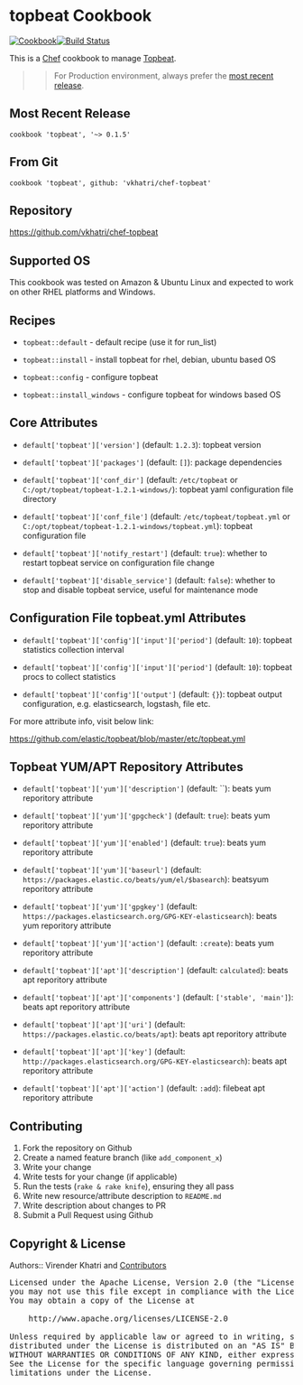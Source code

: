 topbeat Cookbook
================

[![Cookbook](http://img.shields.io/badge/cookbook-v0.1.5-green.svg)](https://github.com/vkhatri/chef-topbeat)[![Build Status](https://travis-ci.org/vkhatri/chef-topbeat.svg?branch=master)](https://travis-ci.org/vkhatri/chef-topbeat)

This is a [Chef] cookbook to manage [Topbeat].


>> For Production environment, always prefer the [most recent release](https://supermarket.chef.io/cookbooks/topbeat).


## Most Recent Release

```
cookbook 'topbeat', '~> 0.1.5'
```

## From Git

```
cookbook 'topbeat', github: 'vkhatri/chef-topbeat'
```

## Repository

https://github.com/vkhatri/chef-topbeat


## Supported OS

This cookbook was tested on Amazon & Ubuntu Linux and expected to work on other RHEL platforms and Windows.


## Recipes

- `topbeat::default` - default recipe (use it for run_list)

- `topbeat::install` - install topbeat for rhel, debian, ubuntu based OS

- `topbeat::config` - configure topbeat

- `topbeat::install_windows` - configure topbeat for windows based OS


## Core Attributes


* `default['topbeat']['version']` (default: `1.2.3`): topbeat version

* `default['topbeat']['packages']` (default: `[]`): package dependencies

* `default['topbeat']['conf_dir']` (default: `/etc/topbeat` or `C:/opt/topbeat/topbeat-1.2.1-windows/`): topbeat yaml configuration file directory

* `default['topbeat']['conf_file']` (default: `/etc/topbeat/topbeat.yml` or `C:/opt/topbeat/topbeat-1.2.1-windows/topbeat.yml`): topbeat configuration file

* `default['topbeat']['notify_restart']` (default: `true`): whether to restart topbeat service on configuration file change

* `default['topbeat']['disable_service']` (default: `false`): whether to stop and disable topbeat service, useful for maintenance mode


## Configuration File topbeat.yml Attributes

* `default['topbeat']['config']['input']['period']` (default: `10`): topbeat statistics collection interval

* `default['topbeat']['config']['input']['period']` (default: `10`): topbeat procs to collect statistics

* `default['topbeat']['config']['output']` (default: `{}`): topbeat output configuration, e.g. elasticsearch, logstash, file etc.

For more attribute info, visit below link:

https://github.com/elastic/topbeat/blob/master/etc/topbeat.yml


## Topbeat YUM/APT Repository Attributes

* `default['topbeat']['yum']['description']` (default: ``): beats yum reporitory attribute

* `default['topbeat']['yum']['gpgcheck']` (default: `true`): beats yum reporitory attribute

* `default['topbeat']['yum']['enabled']` (default: `true`): beats yum reporitory attribute

* `default['topbeat']['yum']['baseurl']` (default: `https://packages.elastic.co/beats/yum/el/$basearch`): beatsyum reporitory attribute

* `default['topbeat']['yum']['gpgkey']` (default: `https://packages.elasticsearch.org/GPG-KEY-elasticsearch`): beats yum reporitory attribute

* `default['topbeat']['yum']['action']` (default: `:create`): beats yum reporitory attribute


* `default['topbeat']['apt']['description']` (default: `calculated`): beats apt reporitory attribute

* `default['topbeat']['apt']['components']` (default: `['stable', 'main']`): beats apt reporitory attribute

* `default['topbeat']['apt']['uri']` (default: `https://packages.elastic.co/beats/apt`): beats apt reporitory attribute

* `default['topbeat']['apt']['key']` (default: `http://packages.elasticsearch.org/GPG-KEY-elasticsearch`): beats apt reporitory attribute

* `default['topbeat']['apt']['action']` (default: `:add`): filebeat apt reporitory attribute


## Contributing

1. Fork the repository on Github
2. Create a named feature branch (like `add_component_x`)
3. Write your change
4. Write tests for your change (if applicable)
5. Run the tests (`rake & rake knife`), ensuring they all pass
6. Write new resource/attribute description to `README.md`
7. Write description about changes to PR
8. Submit a Pull Request using Github


## Copyright & License

Authors:: Virender Khatri and [Contributors]

<pre>
Licensed under the Apache License, Version 2.0 (the "License");
you may not use this file except in compliance with the License.
You may obtain a copy of the License at

    http://www.apache.org/licenses/LICENSE-2.0

Unless required by applicable law or agreed to in writing, software
distributed under the License is distributed on an "AS IS" BASIS,
WITHOUT WARRANTIES OR CONDITIONS OF ANY KIND, either express or implied.
See the License for the specific language governing permissions and
limitations under the License.
</pre>


[Chef]: https://www.chef.io/
[Topbeat]: https://www.elastic.co/downloads/beats/topbeat
[Contributors]: https://github.com/vkhatri/chef-topbeat/graphs/contributors
